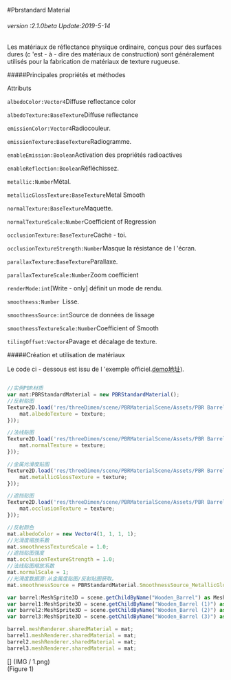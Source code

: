 #Pbrstandard Material

###### *version :2.1.0beta   Update:2019-5-14*

Les matériaux de réflectance physique ordinaire, conçus pour des surfaces dures (c 'est - à - dire des matériaux de construction) sont généralement utilisés pour la fabrication de matériaux de texture rugueuse.

#####Principales propriétés et méthodes

Attributs

`albedoColor:Vector4`Diffuse reflectance color

`albedoTexture:BaseTexture`Diffuse reflectance

`emissionColor:Vector4`Radiocouleur.

`emissionTexture:BaseTexture`Radiogramme.

`enableEmission:Boolean`Activation des propriétés radioactives

`enableReflection:Boolean`Réfléchissez.

`metallic:Number`Métal.

`metallicGlossTexture:BaseTexture`Metal Smooth

`normalTexture:BaseTexture`Maquette.

`normalTextureScale:Number`Coefficient of Regression

`occlusionTexture:BaseTexture`Cache - toi.

`occlusionTextureStrength:Number`Masque la résistance de l 'écran.

`parallaxTexture:BaseTexture`Parallaxe.

`parallaxTextureScale:Number`Zoom coefficient

`renderMode:int`[Write - only] définit un mode de rendu.

`smoothness:Number `Lisse.

`smoothnessSource:int`Source de données de lissage

`smoothnessTextureScale:Number`Coefficient of Smooth

`tilingOffset:Vector4`Pavage et décalage de texture.

#####Création et utilisation de matériaux

Le code ci - dessous est issu de l 'exemple officiel.[demo地址](https://layaair.ldc.layabox.com/demo2/?language=ch&category=3d&group=Material&name=PBRStandardMaterialDemo)).


```typescript

//实例PBR材质
var mat:PBRStandardMaterial = new PBRStandardMaterial();
//反射贴图
Texture2D.load('res/threeDimen/scene/PBRMaterialScene/Assets/PBR Barrel/Materials/Textures/Barrel_AlbedoTransparency.png', Handler.create(this, function(texture:Texture2D):void {
    mat.albedoTexture = texture;
}));

//法线贴图
Texture2D.load('res/threeDimen/scene/PBRMaterialScene/Assets/PBR Barrel/Materials/Textures/Barrel_Normal.png', Handler.create(this, function(texture:Texture2D):void {
    mat.normalTexture = texture;
}));

//金属光滑度贴图
Texture2D.load('res/threeDimen/scene/PBRMaterialScene/Assets/PBR Barrel/Materials/Textures/Barrel_MetallicSmoothness.png', Handler.create(this, function(texture:Texture2D):void {
    mat.metallicGlossTexture = texture;
}));

//遮挡贴图
Texture2D.load('res/threeDimen/scene/PBRMaterialScene/Assets/PBR Barrel/Materials/Textures/Barrel_Occlusion.png', Handler.create(this, function(texture:Texture2D):void {
    mat.occlusionTexture = texture;
}));

//反射颜色
mat.albedoColor = new Vector4(1, 1, 1, 1);
//光滑度缩放系数
mat.smoothnessTextureScale = 1.0;
//遮挡贴图强度
mat.occlusionTextureStrength = 1.0;
//法线贴图缩放系数
mat.normalScale = 1;
//光滑度数据源:从金属度贴图/反射贴图获取。
mat.smoothnessSource = PBRStandardMaterial.SmoothnessSource_MetallicGlossTexture_Alpha;

var barrel:MeshSprite3D = scene.getChildByName("Wooden_Barrel") as MeshSprite3D;
var barrel1:MeshSprite3D = scene.getChildByName("Wooden_Barrel (1)") as MeshSprite3D;
var barrel2:MeshSprite3D = scene.getChildByName("Wooden_Barrel (2)") as MeshSprite3D;
var barrel3:MeshSprite3D = scene.getChildByName("Wooden_Barrel (3)") as MeshSprite3D;

barrel.meshRenderer.sharedMaterial = mat;
barrel1.meshRenderer.sharedMaterial = mat;
barrel2.meshRenderer.sharedMaterial = mat;
barrel3.meshRenderer.sharedMaterial = mat;
```


[] (IMG / 1.png) <br > (Figure 1)

